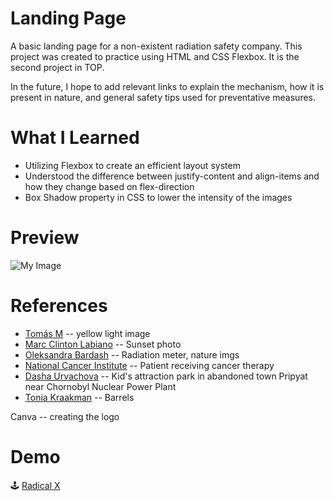 # Landing Page

A basic landing page for a non-existent radiation safety company. This project was created to practice using HTML and CSS Flexbox. It is the second
project in TOP.

In the future, I hope to add relevant links to explain the mechanism, how it is present in nature, and general safety tips used for preventative measures. 


# What I Learned 
  * Utilizing Flexbox to create an efficient layout system 
  * Understood the difference between justify-content and align-items and how they change based on flex-direction 
  * Box Shadow property in CSS to lower the intensity of the images 


# Preview
![My Image](images/preview.png)


# References 
  * [Tomás M](https://unsplash.com/@tfrm2003) -- yellow light image 
  * [Marc Clinton Labiano](https://unsplash.com/@clintoinks_0522) -- Sunset photo
  * [Oleksandra Bardash](https://unsplash.com/@bardashka) -- Radiation meter, nature imgs
  * [National Cancer Institute](https://unsplash.com/@nci) -- Patient receiving cancer therapy 
  * [Dasha Urvachova](https://unsplash.com/@dashikka) -- Kid's attraction park in abandoned town Pripyat near Chornobyl Nuclear Power Plant
  * [Tonia Kraakman](https://unsplash.com/@tototosia) -- Barrels 
  
  Canva -- creating the logo 

# Demo 
🕹 [Radical X](https://bubblegumloco.github.io/LandingPage/) 
